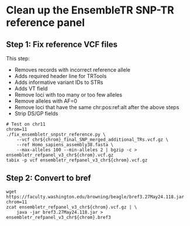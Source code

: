 # Clean up the EnsembleTR SNP-TR reference panel

## Step 1: Fix reference VCF files

This step:
* Removes records with incorrect reference allele
* Adds required header line for TRTools
* Adds informative variant IDs to STRs
* Adds VT field
* Remove loci with too many or too few alleles
* Remove alleles with AF=0
* Remove loci that have the same chr:pos:ref:alt after the above steps
* Strip DS/GP fields

```
# Test on chr11
chrom=11
./fix_ensembletr_snpstr_reference.py \
	--vcf chr${chrom}_final_SNP_merged_additional_TRs.vcf.gz \
	--ref Homo_sapiens_assembly38.fasta \
	--max-alleles 100 --min-alleles 2 | bgzip -c > ensembletr_refpanel_v3_chr${chrom}.vcf.gz
tabix -p vcf ensembletr_refpanel_v3_chr${chrom}.vcf.gz
```

## Step 2: Convert to bref

```
wget https://faculty.washington.edu/browning/beagle/bref3.27May24.118.jar
chrom=11
zcat ensembletr_refpanel_v3_chr${chrom}.vcf.gz | \
    java -jar bref3.27May24.118.jar > ensembletr_refpanel_v3_chr${chrom}.bref3
```